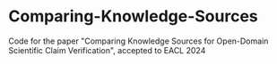 # Comparing-Knowledge-Sources
Code for the paper "Comparing Knowledge Sources for Open-Domain Scientific Claim Verification", accepted to EACL 2024

